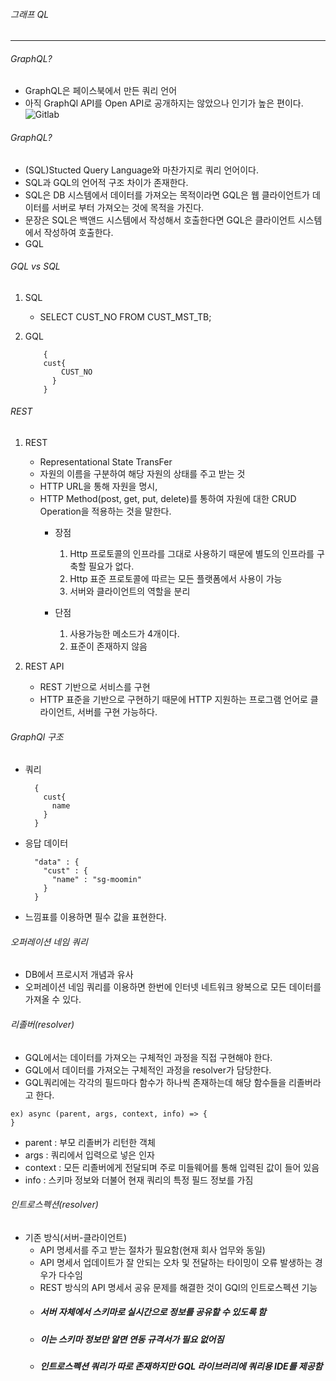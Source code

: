 ###### 그래프 QL

---

###### GraphQL?
  - GraphQL은 페이스북에서 만든 쿼리 언어
  - 아직 GraphQl API를 Open API로 공개하지는 않았으나 인기가 높은 편이다.
  ![Gitlab](https://cdn.discordapp.com/attachments/911905192407101463/920306566731800606/unknown.png)


###### GraphQL?
  - (SQL)Stucted Query Language와 마찬가지로 쿼리 언어이다.
  - SQL과 GQL의 언어적 구조 차이가 존재한다.
  - SQL은 DB 시스템에서 데이터를 가져오는 목적이라면 GQL은 웹 클라이언트가 데이터를 서버로 부터 가져오는 것에 목적을 가진다.
  - 문장은 SQL은 백앤드 시스템에서 작성해서 호출한다면 GQL은 클라이언트 시스템에서 작성하여 호출한다.
  - GQL

###### GQL vs SQL
  1. SQL
      - SELECT CUST_NO FROM CUST_MST_TB;

  2. GQL

      ~~~
          {
          cust{
              CUST_NO
            }
          }
      ~~~

###### REST
  1. REST
      - Representational State TransFer
      - 자원의 이름을 구분하여 해당 자원의 상태를 주고 받는 것
      - HTTP URL을 통해 자원을 명시,
      - HTTP Method(post, get, put, delete)를 통하여 자원에 대한 CRUD Operation을 적용하는 것을 말한다.
        - 장점
            1. Http 프로토콜의 인프라를 그대로 사용하기 때문에 별도의 인프라를 구축할 필요가 없다.
            2. Http 표준 프로토콜에 따르는 모든 플랫폼에서 사용이 가능
            3. 서버와 클라이언트의 역할을 분리

        - 단점
            1. 사용가능한 메소드가 4개이다.
            2. 표준이 존재하지 않음


   2. REST API
        - REST 기반으로 서비스를 구현  
        - HTTP 표준을 기반으로 구현하기 때문에 HTTP 지원하는 프로그램 언어로 클라이언트, 서버를 구현 가능하다.


###### GraphQl 구조
  - 쿼리
    ~~~
      {
        cust{
          name
        }
      }
    ~~~

  - 응답 데이터
      ~~~
        "data" : {
          "cust" : {
            "name" : "sg-moomin"
          }
        }
      ~~~
   - 느낌표를 이용하면 필수 값을 표현한다.



###### 오퍼레이션 네임 쿼리
  - DB에서 프로시저 개념과 유사
  - 오퍼레이션 네임 쿼리를 이용하면 한번에 인터넷 네트워크 왕복으로 모든 데이터를 가져올 수 있다.

###### 리졸버(resolver)
  - GQL에서는 데이터를 가져오는 구체적인 과정을 직접 구현해야 한다.
  - GQL에서 데이터를 가져오는 구체적인 과정을 resolver가 담당한다.
  - GQL쿼리에는 각각의 필드마다 함수가 하나씩 존재하는데 해당 함수들을 리졸버라고 한다.
  ~~~
  ex) async (parent, args, context, info) => {
  }
  ~~~
  - parent : 부모 리졸버가 리턴한 객체
  - args : 쿼리에서 입력으로 넣은 인자
  - context : 모든 리졸버에게 전달되며 주로 미들웨어를 통해 입력된 값이 들어 있음
  - info : 스키마 정보와 더불어 현재 쿼리의 특정 필드 정보를 가짐

###### 인트로스펙션(resolver)
  - 기존 방식(서버-클라이언트)  
      - API 명세서를 주고 받는 절차가 필요함(현재 회사 업무와 동일)
      - API 명세서 업데이트가 잘 안되는 오차 및 전달하는 타이밍이 오류 발생하는 경우가 다수임
      - REST 방식의 API 명세서 공유 문제를 해결한 것이 GQl의 인트로스펙션 기능
      - ##### 서버 자체에서 스키마로 실시간으로 정보를 공유할 수 있도록 함
      - ##### 이는 스키마 정보만 알면 연동 규격서가 필요 없어짐
      - ##### 인트로스펙션 쿼리가 따로 존재하지만 GQL 라이브러리에 쿼리용 IDE를 제공함
